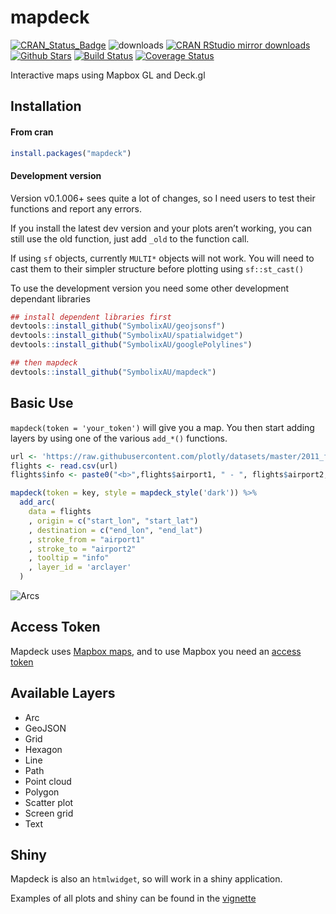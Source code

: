 
<!-- README.md is generated from README.Rmd. Please edit that file -->

# mapdeck

[![CRAN\_Status\_Badge](http://www.r-pkg.org/badges/version/mapdeck)](http://cran.r-project.org/package=mapdeck)
![downloads](http://cranlogs.r-pkg.org/badges/grand-total/mapdeck)
[![CRAN RStudio mirror
downloads](http://cranlogs.r-pkg.org/badges/mapdeck)](http://cran.r-project.org/web/packages/mapdeck/index.html)
[![Github
Stars](https://img.shields.io/github/stars/SymbolixAU/mapdeck.svg?style=social&label=Github)](https://github.com/SymbolixAU/mapdeck)
[![Build
Status](https://travis-ci.org/SymbolixAU/mapdeck.svg?branch=master)](https://travis-ci.org/SymbolixAU/mapdeck)
[![Coverage
Status](https://codecov.io/github/SymbolixAU/mapdeck/coverage.svg?branch=master)](https://codecov.io/github/SymbolixAU/mapdeck?branch=master)

Interactive maps using Mapbox GL and Deck.gl

## Installation

#### From cran

``` r
install.packages("mapdeck")
```

#### Development version

Version v0.1.006+ sees quite a lot of changes, so I need users to test
their functions and report any errors.

If you install the latest dev version and your plots aren’t working, you
can still use the old function, just add `_old` to the function call.

If using `sf` objects, currently `MULTI*` objects will not work. You
will need to cast them to their simpler structure before plotting using
`sf::st_cast()`

To use the development version you need some other development dependant
libraries

``` r
## install dependent libraries first
devtools::install_github("SymbolixAU/geojsonsf")
devtools::install_github("SymbolixAU/spatialwidget")
devtools::install_github("SymbolixAU/googlePolylines")

## then mapdeck
devtools::install_github("SymbolixAU/mapdeck")
```

## Basic Use

`mapdeck(token = 'your_token')` will give you a map. You then start
adding layers by using one of the various `add_*()`
functions.

``` r
url <- 'https://raw.githubusercontent.com/plotly/datasets/master/2011_february_aa_flight_paths.csv'
flights <- read.csv(url)
flights$info <- paste0("<b>",flights$airport1, " - ", flights$airport2, "</b>")

mapdeck(token = key, style = mapdeck_style('dark')) %>%
  add_arc(
    data = flights
    , origin = c("start_lon", "start_lat")
    , destination = c("end_lon", "end_lat")
    , stroke_from = "airport1"
    , stroke_to = "airport2"
    , tooltip = "info"
    , layer_id = 'arclayer'
  )
```

![Arcs](./vignettes/img/readme_arcs_small.gif)

## Access Token

Mapdeck uses [Mapbox maps](https://www.mapbox.com/), and to use Mapbox
you need an [access
token](https://www.mapbox.com/help/how-access-tokens-work/)

## Available Layers

  - Arc
  - GeoJSON
  - Grid
  - Hexagon
  - Line
  - Path
  - Point cloud
  - Polygon
  - Scatter plot
  - Screen grid
  - Text

## Shiny

Mapdeck is also an `htmlwidget`, so will work in a shiny application.

Examples of all plots and shiny can be found in the
[vignette](https://github.com/SymbolixAU/mapdeck/blob/master/vignettes/mapdeck.Rmd)

